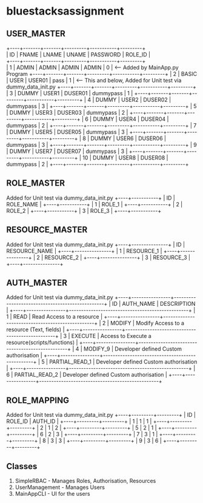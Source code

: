 # bluestacksassignment


## USER_MASTER
+----+-------+-------+---------+-----------+---------+  
| ID | FNAME | LNAME | UNAME   | PASSWORD  | ROLE_ID |  
+----+-------+-------+---------+-----------+---------+  
| 1  | ADMIN | ADMIN | ADMIN   | ADMIN     | 0       | <-- Added by MainApp.py Program 
+----+-------+-------+---------+-----------+---------+
| 2  | BASIC | USER  | USER01  | pass      | 1       | <-- This and below, Added for Unit test via dummy_data_init.py
+----+-------+-------+---------+-----------+---------+
| 3  | DUMMY | USER1 | DUSER01 | dummypass | 1       |
+----+-------+-------+---------+-----------+---------+
| 4  | DUMMY | USER2 | DUSER02 | dummypass | 3       |
+----+-------+-------+---------+-----------+---------+
| 5  | DUMMY | USER3 | DUSER03 | dummypass | 2       |
+----+-------+-------+---------+-----------+---------+
| 6  | DUMMY | USER4 | DUSER04 | dummypass | 2       |
+----+-------+-------+---------+-----------+---------+
| 7  | DUMMY | USER5 | DUSER05 | dummypass | 3       |
+----+-------+-------+---------+-----------+---------+
| 8  | DUMMY | USER6 | DUSER06 | dummypass | 3       |
+----+-------+-------+---------+-----------+---------+
| 9  | DUMMY | USER7 | DUSER07 | dummypass | 3       |
+----+-------+-------+---------+-----------+---------+
| 10 | DUMMY | USER8 | DUSER08 | dummypass | 2       |
+----+-------+-------+---------+-----------+---------+

## ROLE_MASTER
Added for Unit test via dummy_data_init.py
+----+-----------+
| ID | ROLE_NAME | 
+----+-----------+
| 1  | ROLE_1    |
+----+-----------+
| 2  | ROLE_2    |
+----+-----------+
| 3  | ROLE_3    |
+----+-----------+

## RESOURCE_MASTER
Added for Unit test via dummy_data_init.py
+----+---------------+
| ID | RESOURCE_NAME |
+----+---------------+
| 1  | RESOURCE_1    |
+----+---------------+
| 2  | RESOURCE_2    |
+----+---------------+
| 3  | RESOURCE_3    |
+----+---------------+

## AUTH_MASTER
Added for Unit test via dummy_data_init.py
+----+----------------+-------------------------------------------------+
| ID | AUTH_NAME      | DESCRIPTION                                     |
+----+----------------+-------------------------------------------------+
| 1  | READ           | Read Access to a resource                       |
+----+----------------+-------------------------------------------------+
| 2  | MODIFY         | Modify Access to a resource (Text, fields)      |
+----+----------------+-------------------------------------------------+
| 3  | EXECUTE        | Access to Execute a resource(scripts/functions) |
+----+----------------+-------------------------------------------------+
| 4  | MODIFY_9       | Developer defined Custom authorisation          |
+----+----------------+-------------------------------------------------+
| 5  | PARTIAL_READ_1 | Developer defined Custom authorisation          |
+----+----------------+-------------------------------------------------+
| 6  | PARTIAL_READ_2 | Developer defined Custom authorisation          |
+----+----------------+-------------------------------------------------+

## ROLE_MAPPING
Added for Unit test via dummy_data_init.py
+----+---------+---------+
| ID | ROLE_ID | AUTH_ID |
+----+---------+---------+
| 1  | 1       | 1       |
+----+---------+---------+
| 2  | 1       | 2       |
+----+---------+---------+
| 5  | 2       | 1       |
+----+---------+---------+
| 6  | 2       | 3       |
+----+---------+---------+
| 7  | 3       | 1       |
+----+---------+---------+
| 8  | 3       | 3       |
+----+---------+---------+
| 9  | 3       | 6       |
+----+---------+---------+

## Classes
1) SimpleRBAC - Manages Roles, Authorisation, Resources
2) UserManagement - Manages Users
3) MainAppCLI - UI for the users
